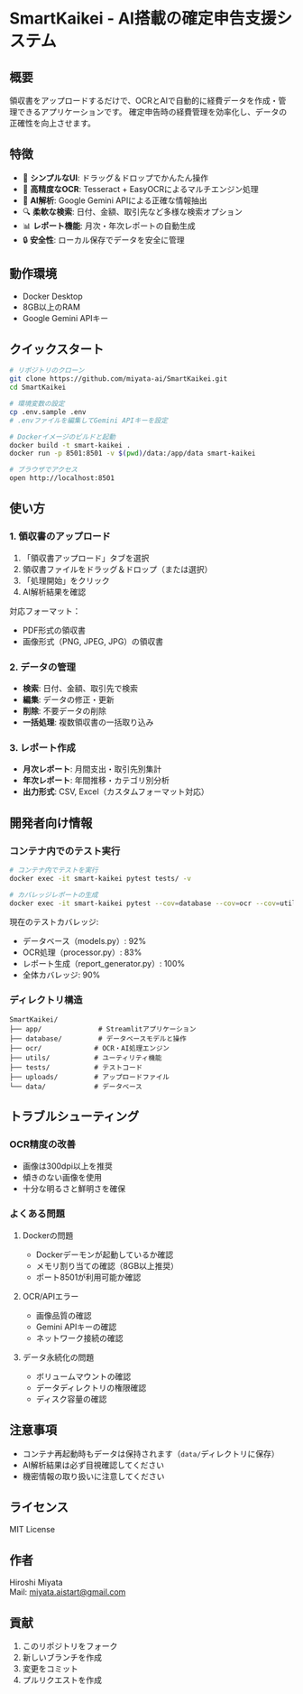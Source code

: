 # SmartKaikei - AI搭載の確定申告支援システム

## 概要
領収書をアップロードするだけで、OCRとAIで自動的に経費データを作成・管理できるアプリケーションです。
確定申告時の経費管理を効率化し、データの正確性を向上させます。

## 特徴
- 📱 **シンプルなUI**: ドラッグ＆ドロップでかんたん操作
- 🤖 **高精度なOCR**: Tesseract + EasyOCRによるマルチエンジン処理
- 🧠 **AI解析**: Google Gemini APIによる正確な情報抽出
- 🔍 **柔軟な検索**: 日付、金額、取引先など多様な検索オプション
- 📊 **レポート機能**: 月次・年次レポートの自動生成
- 🔒 **安全性**: ローカル保存でデータを安全に管理

## 動作環境
- Docker Desktop
- 8GB以上のRAM
- Google Gemini APIキー

## クイックスタート
```bash
# リポジトリのクローン
git clone https://github.com/miyata-ai/SmartKaikei.git
cd SmartKaikei

# 環境変数の設定
cp .env.sample .env
# .envファイルを編集してGemini APIキーを設定

# Dockerイメージのビルドと起動
docker build -t smart-kaikei .
docker run -p 8501:8501 -v $(pwd)/data:/app/data smart-kaikei

# ブラウザでアクセス
open http://localhost:8501
```

## 使い方

### 1. 領収書のアップロード
1. 「領収書アップロード」タブを選択
2. 領収書ファイルをドラッグ＆ドロップ（または選択）
3. 「処理開始」をクリック
4. AI解析結果を確認

対応フォーマット：
- PDF形式の領収書
- 画像形式（PNG, JPEG, JPG）の領収書

### 2. データの管理
- **検索**: 日付、金額、取引先で検索
- **編集**: データの修正・更新
- **削除**: 不要データの削除
- **一括処理**: 複数領収書の一括取り込み

### 3. レポート作成
- **月次レポート**: 月間支出・取引先別集計
- **年次レポート**: 年間推移・カテゴリ別分析
- **出力形式**: CSV, Excel（カスタムフォーマット対応）

## 開発者向け情報

### コンテナ内でのテスト実行
```bash
# コンテナ内でテストを実行
docker exec -it smart-kaikei pytest tests/ -v

# カバレッジレポートの生成
docker exec -it smart-kaikei pytest --cov=database --cov=ocr --cov=utils tests/ -v
```

現在のテストカバレッジ:
- データベース（models.py）: 92%
- OCR処理（processor.py）: 83%
- レポート生成（report_generator.py）: 100%
- 全体カバレッジ: 90%

### ディレクトリ構造
```
SmartKaikei/
├── app/              # Streamlitアプリケーション
├── database/         # データベースモデルと操作
├── ocr/             # OCR・AI処理エンジン
├── utils/           # ユーティリティ機能
├── tests/           # テストコード
├── uploads/         # アップロードファイル
└── data/            # データベース
```

## トラブルシューティング

### OCR精度の改善
- 画像は300dpi以上を推奨
- 傾きのない画像を使用
- 十分な明るさと鮮明さを確保

### よくある問題
1. Dockerの問題
   - Dockerデーモンが起動しているか確認
   - メモリ割り当ての確認（8GB以上推奨）
   - ポート8501が利用可能か確認

2. OCR/APIエラー
   - 画像品質の確認
   - Gemini APIキーの確認
   - ネットワーク接続の確認

3. データ永続化の問題
   - ボリュームマウントの確認
   - データディレクトリの権限確認
   - ディスク容量の確認

## 注意事項
- コンテナ再起動時もデータは保持されます（`data/`ディレクトリに保存）
- AI解析結果は必ず目視確認してください
- 機密情報の取り扱いに注意してください

## ライセンス
MIT License

## 作者
Hiroshi Miyata  
Mail: miyata.aistart@gmail.com

## 貢献
1. このリポジトリをフォーク
2. 新しいブランチを作成
3. 変更をコミット
4. プルリクエストを作成



